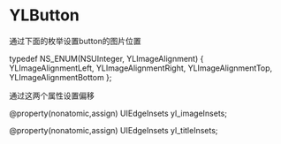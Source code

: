 # YLButton

通过下面的枚举设置button的图片位置

typedef NS_ENUM(NSUInteger, YLImageAlignment) {
    YLImageAlignmentLeft,
    YLImageAlignmentRight,
    YLImageAlignmentTop,
    YLImageAlignmentBottom
};

通过这两个属性设置偏移

@property(nonatomic,assign) UIEdgeInsets yl_imageInsets;

@property(nonatomic,assign) UIEdgeInsets yl_titleInsets;
